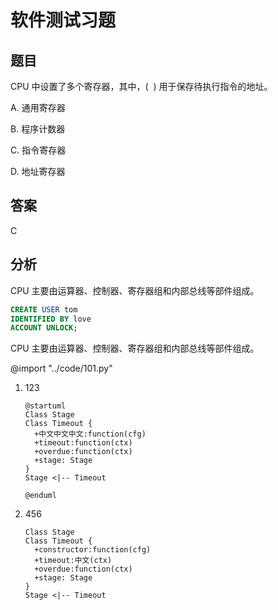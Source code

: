 # 软件测试习题

## 题目

CPU 中设置了多个寄存器，其中，(  ) 用于保存待执行指令的地址。

A. 通用寄存器

B. 程序计数器

C. 指令寄存器

D. 地址寄存器

## 答案

<!--sec data-title="点我看答案" data-id="section1" data-show=true ces-->

C

<!--endsec-->

## 分析

<!--sec data-title="点我看分析" data-id="section2" data-show=false ces-->

CPU 主要由运算器、控制器、寄存器组和内部总线等部件组成。

```sql
CREATE USER tom
IDENTIFIED BY love
ACCOUNT UNLOCK;
```

<!--endsec-->

<!--sec data-title="点我看分析" ces-->

CPU 主要由运算器、控制器、寄存器组和内部总线等部件组成。

@import "../code/101.py"

<!--endsec-->

1. 123

    ```puml
    @startuml
    Class Stage
    Class Timeout {
      +中文中文中文:function(cfg)
      +timeout:function(ctx)
      +overdue:function(ctx)
      +stage: Stage
    }
    Stage <|-- Timeout

    @enduml
    ```

1. 456

    ```puml
    Class Stage
    Class Timeout {
      +constructor:function(cfg)
      +timeout:中文(ctx)
      +overdue:function(ctx)
      +stage: Stage
    }
    Stage <|-- Timeout
    ```
